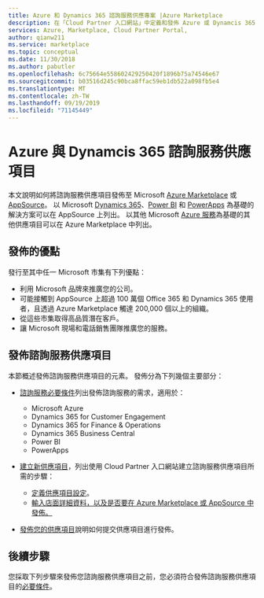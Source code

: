 ```yaml
---
title: Azure 和 Dynamics 365 諮詢服務供應專案 |Azure Marketplace
description: 在「Cloud Partner 入口網站」中定義和發佈 Azure 或 Dynamcis 365 諮詢服務供應項目的指南。
services: Azure, Marketplace, Cloud Partner Portal,
author: qianw211
ms.service: marketplace
ms.topic: conceptual
ms.date: 11/30/2018
ms.author: pabutler
ms.openlocfilehash: 6c75664e558602429250420f1896b75a74546e67
ms.sourcegitcommit: b03516d245c90bca8ffac59eb1db522a098fb5e4
ms.translationtype: MT
ms.contentlocale: zh-TW
ms.lasthandoff: 09/19/2019
ms.locfileid: "71145449"
---
```

# <a name="azure-and-dynamics-365-consulting-service-offer"></a>Azure 與 Dynamcis 365 諮詢服務供應項目

本文說明如何將諮詢服務供應項目發佈至 Microsoft <a href="https://azuremarketplace.microsoft.com">Azure Marketplace</a> 或 <a href="https://appsource.microsoft.com">AppSource</a>。 以 Microsoft <a href="https://dynamics.microsoft.com">Dynamics 365</a>、<a href="https://powerbi.microsoft.com">Power BI</a> 和 <a href="https://powerapps.microsoft.com">PowerApps</a> 為基礎的解決方案可以在 AppSource 上列出。 以其他 Microsoft <a href="https://azure.microsoft.com/services">Azure 服務</a>為基礎的其他供應項目可以在 Azure Marketplace 中列出。

## <a name="publishing-benefits"></a>發佈的優點

發行至其中任一 Microsoft 市集有下列優點：

- 利用 Microsoft 品牌來推廣您的公司。
- 可能接觸到 AppSource 上超過 100 萬個 Office 365 和 Dynamics 365 使用者，且透過 Azure Marketplace 觸達 200,000 個以上的組織。
- 從這些市集取得高品質潛在客戶。
- 讓 Microsoft 現場和電話銷售團隊推廣您的服務。

## <a name="publish-a-consulting-service-offer"></a>發佈諮詢服務供應項目

本節概述發佈諮詢服務供應項目的元素。 發佈分為下列幾個主要部分：

- [諮詢服務必要條件](./cpp-consulting-service-prerequisites.md)列出發佈諮詢服務的需求，適用於：
 
    - Microsoft Azure
    - Dynamics 365 for Customer Engagement 
    - Dynamics 365 for Finance & Operations 
    - Dynamics 365 Business Central 
    - Power BI 
    - PowerApps
- [建立新供應項目](./cpp-consulting-service-create-offer.md)，列出使用 Cloud Partner 入口網站建立諮詢服務供應項目所需的步驟：
    - [定義供應項目設定](./cpp-consulting-service-define-offer-settings.md)。
    - [輸入店面詳細資料，以及是否要在 Azure Marketplace 或 AppSource 中發佈。](./cpp-consulting-service-storefront-details.md)
- [發佈您的供應項目](./cpp-consulting-service-publish-offer.md)說明如何提交供應項目進行發佈。

## <a name="next-steps"></a>後續步驟

您採取下列步驟來發佈您諮詢服務供應項目之前，您必須符合發佈諮詢服務供應項目的[必要條件](./cpp-consulting-service-prerequisites.md)。
